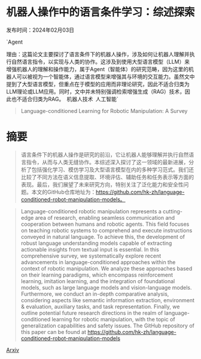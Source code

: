 # 机器人操作中的语言条件学习：综述探索

发布时间：2024年02月03日

`Agent

理由：这篇论文主要探讨了语言条件下的机器人操作，涉及如何让机器人理解并执行自然语言指令，以实现与人类的协作。这涉及到使用大型语言模型（LLM）来增强机器人的理解和操作能力，属于Agent（智能体）的研究范畴，因为这里的机器人可以被视为一个智能体，通过语言模型来增强其与环境的交互能力。虽然文中提到了大型语言模型，但重点在于模型的应用而非理论研究，因此不适合归类为LLM理论或LLM应用。同时，文中并未特别强调检索增强生成（RAG）技术，因此也不适合归类为RAG。` `机器人技术` `人工智能`

> Language-conditioned Learning for Robotic Manipulation: A Survey

# 摘要

> 语言条件下的机器人操作是研究的前沿，它让机器人能够理解并执行自然语言指令，从而与人类无缝协作。本综述深入探讨了这一领域的最新进展，分析了包括强化学习、模仿学习及大型语言模型在内的多种学习范式。我们还比较了不同方法在语义信息提取、环境评估、辅助任务和任务表示等方面的表现。最后，我们展望了未来研究方向，特别关注了泛化能力和安全性问题。本文的GitHub仓库地址为：https://github.com/hk-zh/language-conditioned-robot-manipulation-models。

> Language-conditioned robotic manipulation represents a cutting-edge area of research, enabling seamless communication and cooperation between humans and robotic agents. This field focuses on teaching robotic systems to comprehend and execute instructions conveyed in natural language. To achieve this, the development of robust language understanding models capable of extracting actionable insights from textual input is essential. In this comprehensive survey, we systematically explore recent advancements in language-conditioned approaches within the context of robotic manipulation. We analyze these approaches based on their learning paradigms, which encompass reinforcement learning, imitation learning, and the integration of foundational models, such as large language models and vision-language models. Furthermore, we conduct an in-depth comparative analysis, considering aspects like semantic information extraction, environment & evaluation, auxiliary tasks, and task representation. Finally, we outline potential future research directions in the realm of language-conditioned learning for robotic manipulation, with the topic of generalization capabilities and safety issues. The GitHub repository of this paper can be found at https://github.com/hk-zh/language-conditioned-robot-manipulation-models

[Arxiv](https://arxiv.org/abs/2312.10807)